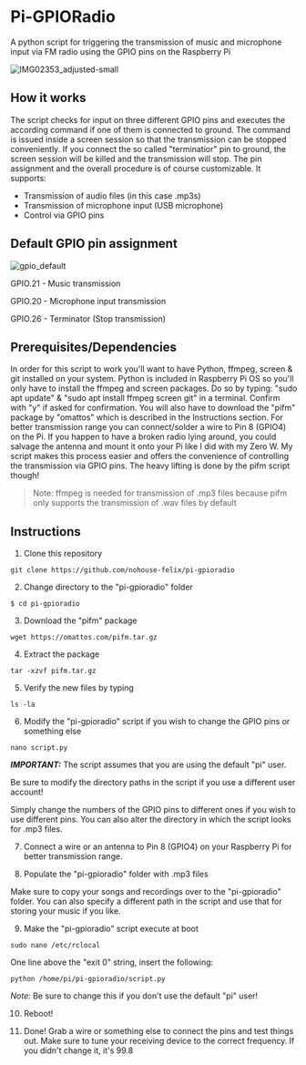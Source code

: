 # Pi-GPIORadio
A python script for triggering the transmission of music and microphone input via FM radio using the GPIO pins on the Raspberry Pi

![IMG02353_adjusted-small](https://user-images.githubusercontent.com/31896499/180519314-4597c4e5-b7a1-4426-a86b-2e21af184e12.jpg)

## How it works

The script checks for input on three different GPIO pins and executes the according command if one of them is connected to ground.
The command is issued inside a screen session so that the transmission can be stopped conveniently.
If you connect the so called "terminatior" pin to ground, the screen session will be killed and the transmission will stop.
The pin assignment and the overall procedure is of course customizable.
It supports:

- Transmission of audio files (in this case .mp3s)
- Transmission of microphone input (USB microphone)
- Control via GPIO pins



## Default GPIO pin assignment

![gpio_default](https://user-images.githubusercontent.com/31896499/180562076-a1ccdac4-e822-4c91-8bf3-493cfec72d38.jpg)

GPIO.21 - Music transmission

GPIO.20 - Microphone input transmission

GPIO.26 - Terminator (Stop transmission)




## Prerequisites/Dependencies

In order for this script to work you'll want to have Python, ffmpeg, screen & git installed on your system.
Python is included in Raspberry Pi OS so you'll only have to install the ffmpeg and screen packages.
Do so by typing:
"sudo apt update" & "sudo apt install ffmpeg screen git" in a terminal.
Confirm with "y" if asked for confirmation.
You will also have to download the "pifm" package by "omattos" which is described in the Instructions section.
For better transmission range you can connect/solder a wire to Pin 8 (GPIO4) on the Pi.
If you happen to have a broken radio lying around, you could salvage the antenna and mount it onto your Pi like I did with my Zero W.
My script makes this process easier and offers the convenience of controlling the transmission via GPIO pins. The heavy lifting is done by the pifm script though!

> Note: ffmpeg is needed for transmission of .mp3 files because pifm only supports the transmission of .wav files by default


## Instructions

1. Clone this repository
```
git clone https://github.com/nohouse-felix/pi-gpioradio
```

2. Change directory to the "pi-gpioradio" folder
```
$ cd pi-gpioradio
```

3. Download the "pifm" package
```
wget https://omattos.com/pifm.tar.gz
```

4. Extract the package
```
tar -xzvf pifm.tar.gz
```

5. Verify the new files by typing
```
ls -la
```


6. Modify the "pi-gpioradio" script if you wish to change the GPIO pins or something else
```
nano script.py
```
***IMPORTANT:*** The script assumes that you are using the default "pi" user.

Be sure to modify the directory paths in the script if you use a different user account!

Simply change the numbers of the GPIO pins to different ones if you wish to use different pins.
You can also alter the directory in which the script looks for .mp3 files.

7. Connect a wire or an antenna to Pin 8 (GPIO4) on your Raspberry Pi for better transmission range.

8. Populate the "pi-gpioradio" folder with .mp3 files

Make sure to copy your songs and recordings over to the "pi-gpioradio" folder.
You can also specify a different path in the script and use that for storing your music if you like.

9. Make the "pi-gpioradio" script execute at boot
```
sudo nano /etc/rclocal
```
One line above the "exit 0" string, insert the following:
```
python /home/pi/pi-gpioradio/script.py
```
*Note:* Be sure to change this if you don't use the default "pi" user!

10. Reboot!

11. Done!
Grab a wire or something else to connect the pins and test things out.
Make sure to tune your receiving device to the correct frequency.
If you didn't change it, it's 99.8
